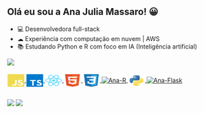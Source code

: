 ## Olá eu sou a Ana Julia Massaro! 😀

- ‍💻 Desenvolvedora full-stack
- ☁ Experiência com computação em nuvem | AWS
- 📚 Estudando Python e R com foco em IA (Inteligência artificial)

<div>
  <a href="https://github.com/AnaMassaro">
  <img height="180em" src="https://github-readme-stats.vercel.app/api/top-langs/?username=AnaMassaro&layout=compact&langs_count=7&theme=dark"/>
</div>
  
<div style="display: inline_block"><br>
  <img align="center" alt="Ana-Js" height="30" width="40" src="https://raw.githubusercontent.com/devicons/devicon/master/icons/javascript/javascript-plain.svg">
  <img align="center" alt="Ana-Ts" height="30" width="40" src="https://raw.githubusercontent.com/devicons/devicon/master/icons/typescript/typescript-plain.svg">
  <img align="center" alt="Ana-React" height="30" width="40" src="https://raw.githubusercontent.com/devicons/devicon/master/icons/react/react-original.svg">
  <img align="center" alt="Ana-HTML" height="30" width="40" src="https://raw.githubusercontent.com/devicons/devicon/master/icons/html5/html5-original.svg">
  <img align="center" alt="Ana-CSS" height="30" width="40" src="https://raw.githubusercontent.com/devicons/devicon/master/icons/css3/css3-original.svg">
  <img align="center" alt="Ana-R" height="30" width="30" src="https://img.icons8.com/external-becris-lineal-color-becris/64/000000/external-r-data-science-becris-lineal-color-becris.png">
  <img align="center" alt="Ana-Python" height="30" width="40" src="https://raw.githubusercontent.com/devicons/devicon/master/icons/python/python-original.svg">
  <img align="center" alt="Ana-Flask" height="30" width="30" src="https://img.icons8.com/cute-clipart/50/000000/flask.png">
 
</div>
  
  ##  
 
<div> 
  <a href="https://www.linkedin.com/in/ana-julia-massaro-2a00591a8" target="_blank"><img src="https://img.shields.io/badge/-LinkedIn-%230077B5?style=for-the-badge&logo=linkedin&logoColor=white" target="_blank"></a> 
  <a href="mailto:anamassaro02@gmail.com" target="_blank"><img src="https://img.shields.io/badge/Gmail-D14836?style=for-the-badge&logo=gmail&logoColor=white" target="_blank"></a> 
</div>
